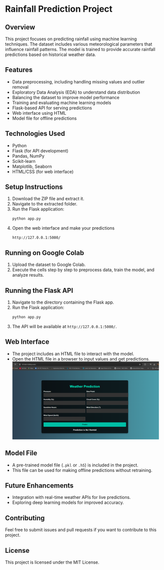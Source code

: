 # Rainfall Prediction Project

## Overview

This project focuses on predicting rainfall using machine learning techniques. The dataset includes various meteorological parameters that influence rainfall patterns. The model is trained to provide accurate rainfall predictions based on historical weather data.

## Features

- Data preprocessing, including handling missing values and outlier removal
- Exploratory Data Analysis (EDA) to understand data distribution
- Balancing the dataset to improve model performance
- Training and evaluating machine learning models
- Flask-based API for serving predictions
- Web interface using HTML
- Model file for offline predictions

## Technologies Used

- Python
- Flask (for API development)
- Pandas, NumPy
- Scikit-learn
- Matplotlib, Seaborn
- HTML/CSS (for web interface)

## Setup Instructions

1. Download the ZIP file and extract it.
2. Navigate to the extracted folder.
3. Run the Flask application:
   ```sh
   python app.py
   ```
4. Open the web interface and make your predictions
   ```
   http://127.0.0.1:5000/
   ```

## Running on Google Colab

1. Upload the dataset to Google Colab.
2. Execute the cells step by step to preprocess data, train the model, and analyze results.

## Running the Flask API

1. Navigate to the directory containing the Flask app.
2. Run the Flask application:
   ```sh
   python app.py
   ```
3. The API will be available at `http://127.0.0.1:5000/`.

## Web Interface

- The project includes an HTML file to interact with the model.
- Open the HTML file in a browser to input values and get predictions.
![image alt](https://github.com/Pdeep666/ML_MODEL_DEPLOYMENT/blob/f030dc409a280ff77e82512b1591b36d2c646671/RAINFALL_PREDICTION/output.png)
## Model File

- A pre-trained model file (`.pkl` or `.h5`) is included in the project.
- This file can be used for making offline predictions without retraining.

## Future Enhancements

- Integration with real-time weather APIs for live predictions.
- Exploring deep learning models for improved accuracy.

## Contributing

Feel free to submit issues and pull requests if you want to contribute to this project.

## License

This project is licensed under the MIT License.


